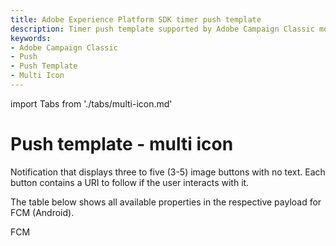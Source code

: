 ```yaml
---
title: Adobe Experience Platform SDK timer push template
description: Timer push template supported by Adobe Campaign Classic mobile extension.
keywords:
- Adobe Campaign Classic
- Push
- Push Template
- Multi Icon
---
```


import Tabs from './tabs/multi-icon.md'

# Push template - multi icon

Notification that displays three to five (3-5) image buttons with no text. Each button contains a URI to follow if the user interacts with it.

The table below shows all available properties in the respective payload for FCM (Android).

<TabsBlock orientation="horizontal" slots="heading, content" repeat="1"/>

FCM

<Tabs query="platform=fcm&template=multi-icon"/>
